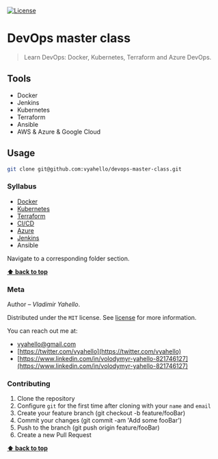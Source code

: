 [![License](https://img.shields.io/badge/license-MIT-green.svg)](LICENSE.md)

# DevOps master class 

> Learn DevOps: Docker, Kubernetes, Terraform and Azure DevOps.

## Tools

- Docker 
- Jenkins
- Kubernetes
- Terraform
- Ansible
- AWS & Azure & Google Cloud

## Usage

```bash
git clone git@github.com:vyahello/devops-master-class.git
```

### Syllabus

- [Docker](docker)
- [Kubernetes](kubernetes)
- [Terraform](terraform)
- [CI/CD](ci_cd)
- [Azure](ci_cd/azure_devops_pipelines)
- [Jenkins](ci_cd/jenkins)
- Ansible

Navigate to a corresponding folder section.

**[⬆ back to top](#devops-master-class)**

### Meta

Author – _Vladimir Yahello_.

Distributed under the `MIT` license. See [license](LICENSE.md) for more information.

You can reach out me at:
* [vyahello@gmail.com](vyahello@gmail.com)
* [https://twitter.com/vyahello](https://twitter.com/vyahello)
* [https://www.linkedin.com/in/volodymyr-yahello-821746127](https://www.linkedin.com/in/volodymyr-yahello-821746127)

### Contributing

1. Clone the repository
2. Configure `git` for the first time after cloning with your `name` and `email`
3. Create your feature branch (git checkout -b feature/fooBar)
4. Commit your changes (git commit -am 'Add some fooBar')
5. Push to the branch (git push origin feature/fooBar)
6. Create a new Pull Request

**[⬆ back to top](#devops-master-class)**
